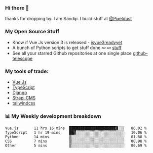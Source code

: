 ### Hi there 👋

thanks for dropping by.
I am Sandip. I build stuff at [@Pixeldust](github.com/pixeldust-in/)

###  **My Open Source Stuff**

 - Know if Vue Js version 3 is released -  [isvue3readyyet](https://github.com/sandiprb/isvue3readyyet)
 - A bunch of Python scripts to get stuff done 💤 💤 [stuff](https://github.com/sandiprb/stuff)
 - See all your starred Github repositories at one single place [github-telescope](https://github.com/sandiprb/github-telescope)



###  **My tools of trade:**
 - [Vue Js](https://github.com/vuejs/vue/)
 - [TypeScript](https://github.com/microsoft/TypeScript)
 - [Django](github.com/django/django)
 - [Strapi CMS](github.com/strapi/strapi)
 - [tailwindcss](https://github.com/tailwindlabs/tailwindcss)


###  📊 **My Weekly development breakdown**
<!--START_SECTION:waka-->
```text
Vue.js       11 hrs 16 mins  █████████████████████▓░░░   86.02 % 
TypeScript   1 hr 19 mins    ██▓░░░░░░░░░░░░░░░░░░░░░░   10.06 % 
Python       14 mins         ▒░░░░░░░░░░░░░░░░░░░░░░░░   01.88 % 
CSS          7 mins          ▒░░░░░░░░░░░░░░░░░░░░░░░░   00.98 % 
Other        5 mins          ▒░░░░░░░░░░░░░░░░░░░░░░░░   00.69 % 
```
<!--END_SECTION:waka-->
